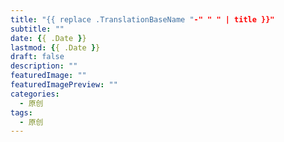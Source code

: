 ```yaml
---
title: "{{ replace .TranslationBaseName "-" " " | title }}"
subtitle: ""
date: {{ .Date }}
lastmod: {{ .Date }}
draft: false
description: ""
featuredImage: ""
featuredImagePreview: ""
categories: 
  - 原创
tags: 
  - 原创
---
```


<!--more-->
